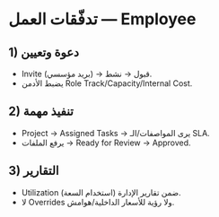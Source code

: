 # تدفّقات العمل — Employee

## 1) دعوة وتعيين
- Invite (بريد مؤسسي) → قبول → نشط.
- يضبط الأدمن Role Track/Capacity/Internal Cost.

## 2) تنفيذ مهمة
- Project → Assigned Tasks → يرى المواصفات/الـ SLA.
- يرفع الملفات → Ready for Review → Approved.

## 3) التقارير
- Utilization (استخدام السعة) ضمن تقارير الإدارة.
- لا Overrides ولا رؤية للأسعار الداخلية/هوامش.
